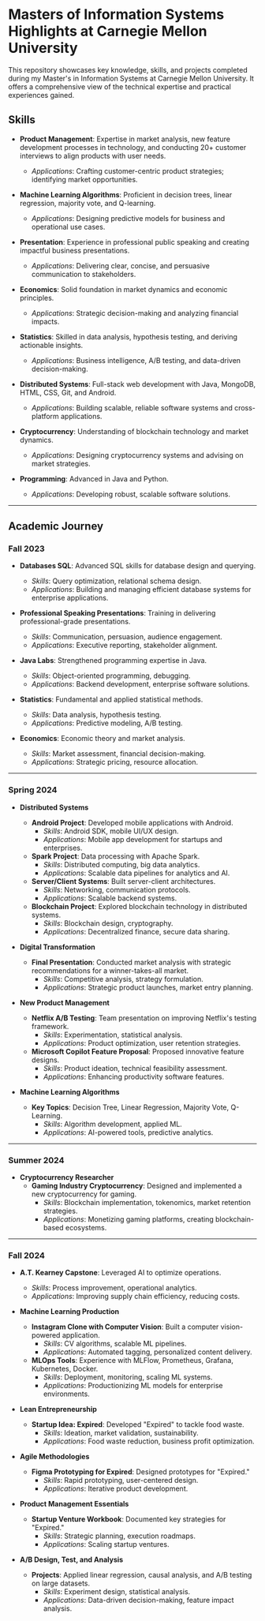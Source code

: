 # Masters of Information Systems Highlights at Carnegie Mellon University

This repository showcases key knowledge, skills, and projects completed during my Master's in Information Systems at Carnegie Mellon University. It offers a comprehensive view of the technical expertise and practical experiences gained.


## **Skills**

- **Product Management**: Expertise in market analysis, new feature development processes in technology, and conducting 20+ customer interviews to align products with user needs.
  - *Applications*: Crafting customer-centric product strategies; identifying market opportunities.

- **Machine Learning Algorithms**: Proficient in decision trees, linear regression, majority vote, and Q-learning.
  - *Applications*: Designing predictive models for business and operational use cases.

- **Presentation**: Experience in professional public speaking and creating impactful business presentations.
  - *Applications*: Delivering clear, concise, and persuasive communication to stakeholders.

- **Economics**: Solid foundation in market dynamics and economic principles.
  - *Applications*: Strategic decision-making and analyzing financial impacts.

- **Statistics**: Skilled in data analysis, hypothesis testing, and deriving actionable insights.
  - *Applications*: Business intelligence, A/B testing, and data-driven decision-making.

- **Distributed Systems**: Full-stack web development with Java, MongoDB, HTML, CSS, Git, and Android.
  - *Applications*: Building scalable, reliable software systems and cross-platform applications.

- **Cryptocurrency**: Understanding of blockchain technology and market dynamics.
  - *Applications*: Designing cryptocurrency systems and advising on market strategies.

- **Programming**: Advanced in Java and Python.
  - *Applications*: Developing robust, scalable software solutions.

---

## **Academic Journey**

### **Fall 2023**
- **Databases SQL**: Advanced SQL skills for database design and querying.
  - *Skills*: Query optimization, relational schema design.
  - *Applications*: Building and managing efficient database systems for enterprise applications.

- **Professional Speaking Presentations**: Training in delivering professional-grade presentations.
  - *Skills*: Communication, persuasion, audience engagement.
  - *Applications*: Executive reporting, stakeholder alignment.

- **Java Labs**: Strengthened programming expertise in Java.
  - *Skills*: Object-oriented programming, debugging.
  - *Applications*: Backend development, enterprise software solutions.

- **Statistics**: Fundamental and applied statistical methods.
  - *Skills*: Data analysis, hypothesis testing.
  - *Applications*: Predictive modeling, A/B testing.

- **Economics**: Economic theory and market analysis.
  - *Skills*: Market assessment, financial decision-making.
  - *Applications*: Strategic pricing, resource allocation.

---

### **Spring 2024**
- **Distributed Systems**
  - **Android Project**: Developed mobile applications with Android.
    - *Skills*: Android SDK, mobile UI/UX design.
    - *Applications*: Mobile app development for startups and enterprises.
  - **Spark Project**: Data processing with Apache Spark.
    - *Skills*: Distributed computing, big data analytics.
    - *Applications*: Scalable data pipelines for analytics and AI.
  - **Server/Client Systems**: Built server-client architectures.
    - *Skills*: Networking, communication protocols.
    - *Applications*: Scalable backend systems.
  - **Blockchain Project**: Explored blockchain technology in distributed systems.
    - *Skills*: Blockchain design, cryptography.
    - *Applications*: Decentralized finance, secure data sharing.

- **Digital Transformation**
  - **Final Presentation**: Conducted market analysis with strategic recommendations for a winner-takes-all market.
    - *Skills*: Competitive analysis, strategy formulation.
    - *Applications*: Strategic product launches, market entry planning.

- **New Product Management**
  - **Netflix A/B Testing**: Team presentation on improving Netflix's testing framework.
    - *Skills*: Experimentation, statistical analysis.
    - *Applications*: Product optimization, user retention strategies.
  - **Microsoft Copilot Feature Proposal**: Proposed innovative feature designs.
    - *Skills*: Product ideation, technical feasibility assessment.
    - *Applications*: Enhancing productivity software features.

- **Machine Learning Algorithms**
  - **Key Topics**: Decision Tree, Linear Regression, Majority Vote, Q-Learning.
    - *Skills*: Algorithm development, applied ML.
    - *Applications*: AI-powered tools, predictive analytics.

---

### **Summer 2024**
- **Cryptocurrency Researcher**
  - **Gaming Industry Cryptocurrency**: Designed and implemented a new cryptocurrency for gaming.
    - *Skills*: Blockchain implementation, tokenomics, market retention strategies.
    - *Applications*: Monetizing gaming platforms, creating blockchain-based ecosystems.

---

### **Fall 2024**
- **A.T. Kearney Capstone**: Leveraged AI to optimize operations.
  - *Skills*: Process improvement, operational analytics.
  - *Applications*: Improving supply chain efficiency, reducing costs.

- **Machine Learning Production**
  - **Instagram Clone with Computer Vision**: Built a computer vision-powered application.
    - *Skills*: CV algorithms, scalable ML pipelines.
    - *Applications*: Automated tagging, personalized content delivery.
  - **MLOps Tools**: Experience with MLFlow, Prometheus, Grafana, Kubernetes, Docker.
    - *Skills*: Deployment, monitoring, scaling ML systems.
    - *Applications*: Productionizing ML models for enterprise environments.

- **Lean Entrepreneurship**
  - **Startup Idea: Expired**: Developed "Expired" to tackle food waste.
    - *Skills*: Ideation, market validation, sustainability.
    - *Applications*: Food waste reduction, business profit optimization.

- **Agile Methodologies**
  - **Figma Prototyping for Expired**: Designed prototypes for "Expired."
    - *Skills*: Rapid prototyping, user-centered design.
    - *Applications*: Iterative product development.

- **Product Management Essentials**
  - **Startup Venture Workbook**: Documented key strategies for "Expired."
    - *Skills*: Strategic planning, execution roadmaps.
    - *Applications*: Scaling startup ventures.

- **A/B Design, Test, and Analysis**
  - **Projects**: Applied linear regression, causal analysis, and A/B testing on large datasets.
    - *Skills*: Experiment design, statistical analysis.
    - *Applications*: Data-driven decision-making, feature impact analysis.
